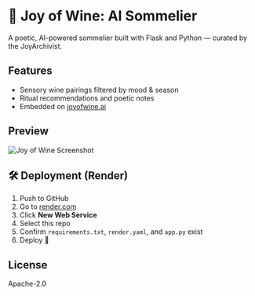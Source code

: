 # 🍷 Joy of Wine: AI Sommelier

A poetic, AI-powered sommelier built with Flask and Python — curated by the JoyArchivist.

## Features
- Sensory wine pairings filtered by mood & season
- Ritual recommendations and poetic notes
- Embedded on [joyofwine.ai](https://joyofwine.ai)

## Preview
![Joy of Wine Screenshot](screenshot.png)

## 🛠 Deployment (Render)
1. Push to GitHub
2. Go to [render.com](https://render.com)
3. Click **New Web Service**
4. Select this repo
5. Confirm `requirements.txt`, `render.yaml`, and `app.py` exist
6. Deploy 🚀

## License
Apache-2.0
